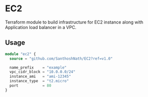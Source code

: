 # EC2

Terraform module to build infrastructure for EC2 instance along with Application load balancer in a VPC.

## Usage

```terraform
module "ec2" {
  source = "github.com/SanthoshNath/EC2?ref=v1.0"

  name_prefix    = "example"
  vpc_cidr_block = "10.0.0.0/24"
  instance_ami   = "ami-12345"
  instance_type  = "t2.micro"
  port           = 80
}
```
